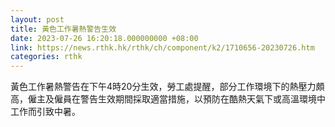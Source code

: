 ```yaml
---
layout: post
title: 黃色工作暑熱警告生效
date: 2023-07-26 16:20:18.000000000 +08:00
link: https://news.rthk.hk/rthk/ch/component/k2/1710656-20230726.htm
categories: rthk
---
```


黃色工作暑熱警告在下午4時20分生效，勞工處提醒，部分工作環境下的熱壓力頗高，僱主及僱員在警告生效期間採取適當措施，以預防在酷熱天氣下或高溫環境中工作而引致中暑。
